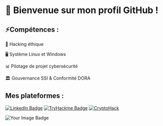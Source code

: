 # 👋 Bienvenue sur mon profil GitHub ! 

## ⚡Compétences :

🧠 Hacking éthique

🖥️ Système Linux et Windows

📊 Pilotage de projet cybersécurité

🏛️ Gouvernance SSI & Conformité DORA

## Mes plateformes :
[![LinkedIn Badge](https://img.shields.io/badge/LinkedIn-Profil-informational?style=flat&logo=linkedin&logoColor=white&color=0D76A8)](https://www.linkedin.com/in/mathisniveau/)
[![TryHackme Badge](https://img.shields.io/badge/TryHackMe-Profil-red)](https://tryhackme.com/r/p/Th1sma)
[![CryptoHack](https://img.shields.io/badge/CryptoHack-Profil-red)](https://cryptohack.org/user/Th1sma_/)

<img src="https://tryhackme-badges.s3.amazonaws.com/Th1sma.png" alt="Your Image Badge" />
